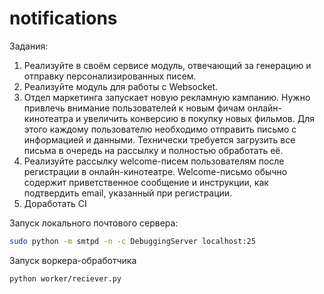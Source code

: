 # notifications

Задания:
1) Реализуйте в своём сервисе модуль, отвечающий за генерацию и отправку персонализированных писем.
2) Реализуйте модуль для работы с Websocket.
3) Отдел маркетинга запускает новую рекламную кампанию. Нужно привлечь внимание пользователей к новым фичам 
онлайн-кинотеатра и увеличить конверсию в покупку новых фильмов. Для этого каждому пользователю необходимо 
отправить письмо с информацией и данными.
Технически требуется загрузить все письма в очередь на рассылку и полностью обработать её.
4) Реализуйте рассылку welcome-писем пользователям после регистрации в онлайн-кинотеатре. Welcome-письмо
обычно содержит приветственное сообщение и инструкции, как подтвердить email, указанный при регистрации.
5) Доработать CI

Запуск локального почтового сервера:
```bash
sudo python -m smtpd -n -c DebuggingServer localhost:25 
```

Запуск воркера-обработчика
```bash
python worker/reciever.py
```
